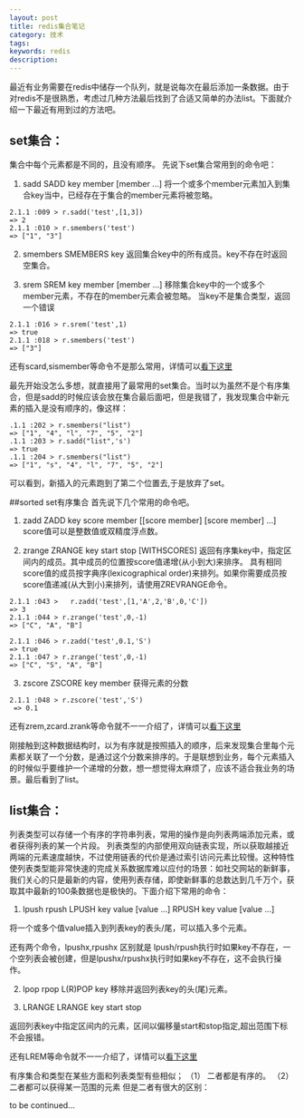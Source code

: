 ```yaml
---
layout: post
title: redis集合笔记
category: 技术
tags:
keywords: redis
description:
---
```


最近有业务需要在redis中储存一个队列，就是说每次在最后添加一条数据。由于对redis不是很熟悉，考虑过几种方法最后找到了合适又简单的办法list。下面就介绍一下最近有用到过的方法吧。



## set集合：
集合中每个元素都是不同的，且没有顺序。
先说下set集合常用到的命令吧：
1) sadd
SADD key member [member ...]
将一个或多个member元素加入到集合key当中，已经存在于集合的member元素将被忽略。

```
2.1.1 :009 > r.sadd('test',[1,3])
=> 2
2.1.1 :010 > r.smembers('test')
=> ["1", "3"]
```
2) smembers
SMEMBERS key
返回集合key中的所有成员。key不存在时返回空集合。

3) srem
SREM key member [member ...]
移除集合key中的一个或多个member元素，不存在的member元素会被忽略。
当key不是集合类型，返回一个错误

```
2.1.1 :016 > r.srem('test',1)
=> true
2.1.1 :018 > r.smembers('test')
=> ["3"]
```

还有scard,sismember等命令不是那么常用，详情可以[看下这里](https://redis.readthedocs.org/en/2.4/set.html)

最先开始没怎么多想，就直接用了最常用的set集合。当时以为虽然不是个有序集合，但是sadd的时候应该会放在集合最后面吧，但是我错了，我发现集合中新元素的插入是没有顺序的，像这样：

```
.1.1 :202 > r.smembers("list")
=> ["1", "4", "l", "7", "5", "2"]
.1.1 :203 > r.sadd("list",'s')
=> true
.1.1 :204 > r.smembers("list")
=> ["1", "s", "4", "l", "7", "5", "2"]
```
可以看到，新插入的元素跑到了第二个位置去,于是放弃了set。

##sorted set有序集合
首先说下几个常用的命令吧。
1) zadd
ZADD key score member [[score member] [score member] ...]
score值可以是整数值或双精度浮点数。

2) zrange
ZRANGE key start stop [WITHSCORES]
返回有序集key中，指定区间内的成员。其中成员的位置按score值递增(从小到大)来排序。
具有相同score值的成员按字典序(lexicographical order)来排列。如果你需要成员按score值递减(从大到小)来排列，请使用ZREVRANGE命令。

```
2.1.1 :043 >   r.zadd('test',[1,'A',2,'B',0,'C'])
=> 3
2.1.1 :044 > r.zrange('test',0,-1)
=> ["C", "A", "B"]

2.1.1 :046 > r.zadd('test',0.1,'S')
=> true
2.1.1 :047 > r.zrange('test',0,-1)
=> ["C", "S", "A", "B"]
```

3) zscore
ZSCORE key member
获得元素的分数

```
2.1.1 :048 > r.zscore('test','S')
 => 0.1
```

还有zrem,zcard.zrank等命令就不一一介绍了，详情可以[看下这里](https://redis.readthedocs.org/en/2.4/sorted_set.html)

刚接触到这种数据结构时，以为有序就是按照插入的顺序，后来发现集合里每个元素都关联了一个分数，是通过这个分数来排序的。于是联想到业务，每个元素插入的时候似乎要维护一个递增的分数，想一想觉得太麻烦了，应该不适合我业务的场景。最后看到了list。


## list集合：
列表类型可以存储一个有序的字符串列表，常用的操作是向列表两端添加元素，或者获得列表的某一个片段。
列表类型的内部使用双向链表实现，所以获取越接近两端的元素速度越快，不过使用链表的代价是通过索引访问元素比较慢。这种特性使列表类型能非常快速的完成关系数据库难以应付的场景：如社交网站的新鲜事，我们关心的只是最新的内容，使用列表存储，即使新鲜事的总数达到几千万个，获取其中最新的100条数据也是极快的。下面介绍下常用的命令：

1) lpush rpush
LPUSH key value [value ...]
RPUSH key value [value ...]

将一个或多个值value插入到列表key的表头/尾，可以插入多个元素。

还有两个命令，lpushx,rpushx
区别就是 lpush/rpush执行时如果key不存在，一个空列表会被创建，但是lpushx/rpushx执行时如果key不存在，这不会执行操作。

2) lpop rpop
L(R)POP key
移除并返回列表key的头(尾)元素。


3) LRANGE
LRANGE key start stop

返回列表key中指定区间内的元素，区间以偏移量start和stop指定,超出范围下标不会报错。

还有LREM等命令就不一一介绍了，详情可以[看下这里](https://redis.readthedocs.org/en/2.4/list.html)

有序集合和类型在某些方面和列表类型有些相似；
（1） 二者都是有序的。
（2） 二者都可以获得某一范围的元素
但是二者有很大的区别：


to be continued...
